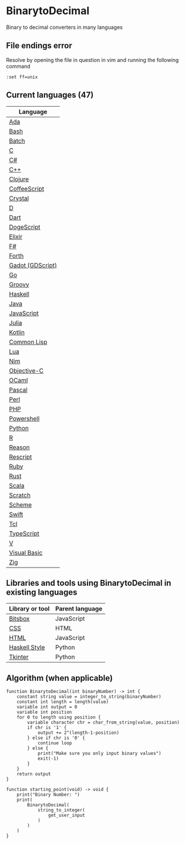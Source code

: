 # BinarytoDecimal

Binary to decimal converters in many languages

## File endings error

Resolve by opening the file in question in vim and running the following command

```vim
:set ff=unix
```

## Current languages (47)

| Language                               |
| -------------------------------------- |
| [Ada](BinarytoDecimal.adb)             |
| [Bash](BinarytoDecimal.sh)             |
| [Batch](BinarytoDecimal.bat)           |
| [C](BinarytoDecimal.c)                 |
| [C#](BinarytoDecimal.cs)               |
| [C++](BinarytoDecimal.cpp)             |
| [Clojure](BinarytoDecimal.clj)         |
| [CoffeeScript](BinarytoDecimal.coffee) |
| [Crystal](BinarytoDecimal.cr)          |
| [D](BinarytoDecimal.d)                 |
| [Dart](BinarytoDecimal.dart)           |
| [DogeScript](BinarytoDecimal.djs)      |
| [Elixir](BinarytoDecimal.exs)          |
| [F#](BinarytoDecimal.fsx)              |
| [Forth](BinarytoDecimal.fth)           |
| [Gadot (GDScript)](BinarytoDecimal.gd) |
| [Go](BinarytoDecimal.go)               |
| [Groovy](BinarytoDecimal.gvy)          |
| [Haskell](BinarytoDecimal.hs)          |
| [Java](BinarytoDecimal.java)           |
| [JavaScript](BinarytoDecimal.js)       |
| [Julia](BinarytoDecimal.jl)            |
| [Kotlin](BinarytoDecimal.kt)           |
| [Common Lisp](BinarytoDecimal.lsp)     |
| [Lua](BinarytoDecimal.lua)             |
| [Nim](BinarytoDecimal.nim)             |
| [Objective-C](BinarytoDecimal.m)       |
| [OCaml](BinarytoDecimal.ml)            |
| [Pascal](BinarytoDecimal.pas)          |
| [Perl](BinarytoDecimal.pl)             |
| [PHP](BinarytoDecimal.php)             |
| [Powershell](BinarytoDecimal.ps1)      |
| [Python](BinarytoDecimal.py)           |
| [R](BinarytoDecimal.r)                 |
| [Reason](BinarytoDecimal.re)           |
| [Rescript](BinarytoDecimal.res)        |
| [Ruby](BinarytoDecimal.rb)             |
| [Rust](BinarytoDecimal.rs)             |
| [Scala](BinarytoDecimal.scala)         |
| [Scratch](BinarytoDecimal.sb3)         |
| [Scheme](BinarytoDecimal.scm)          |
| [Swift](BinarytoDecimal.swift)         |
| [Tcl](BinarytoDecimal.tcl)             |
| [TypeScript](BinarytoDecimal.ts)       |
| [V](BinarytoDecimal.v)                 |
| [Visual Basic](BinarytoDecimal.vb)     |
| [Zig](BinarytoDecimal.zig)             |

<style>
#user-content-current-languages-47 {
    list-style-type: none;
    column-count: 3;
    column-gap: 20px;
}
</style>

## Libraries and tools using BinarytoDecimal in existing languages

| Library or tool                                   | Parent language |
| ------------------------------------------------- | --------------- |
| [Bitsbox](BinarytoDecimal.bitsbox.js)             | JavaScript      |
| [CSS](BinarytoDecimal.css)                        | HTML            |
| [HTML](BinarytoDecimal.html)                      | JavaScript      |
| [Haskell Style](BinarytoDecimal.haskell_style.py) | Python          |
| [Tkinter](BinarytoDecimal.tkinter.py)             | Python          |

## Algorithm (when applicable)

```pseudocode
function BinarytoDecimal(int binaryNumber) -> int {
    constant string value = integer_to_string(binaryNumber)
    constant int length = length(value)
    variable int output = 0
    variable int position
    for 0 to length using position {
        variable character chr = char_from_string(value, position)
        if chr is '1' {
            output += 2^(length-1-position)
        } else if chr is '0' {
            continue loop
        } else {
            print("Make sure you only input binary values")
            exit(-1)
        }
    }
    return output
}

function starting_point(void) -> void {
    print("Binary Number: ")
    print(
        BinarytoDecimal(
            string_to_integer(
                get_user_input
            )
        )
    )
}
```
